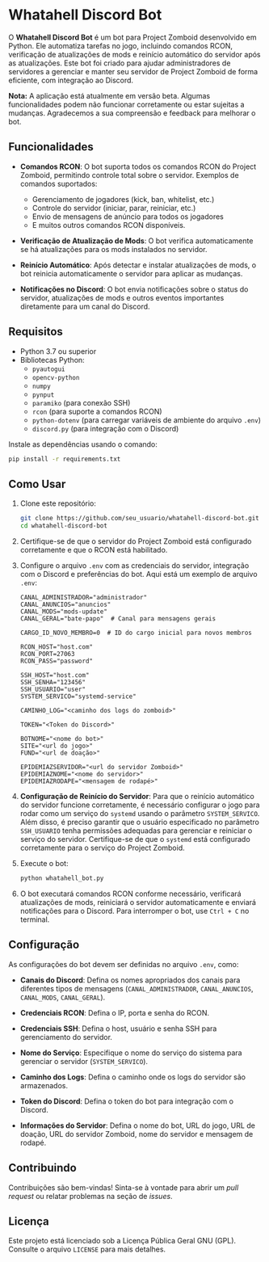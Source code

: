 # Whatahell Discord Bot

O **Whatahell Discord Bot** é um bot para Project Zomboid desenvolvido em Python. Ele automatiza tarefas no jogo, incluindo comandos RCON, verificação de atualizações de mods e reinício automático do servidor após as atualizações. Este bot foi criado para ajudar administradores de servidores a gerenciar e manter seu servidor de Project Zomboid de forma eficiente, com integração ao Discord.

**Nota:** A aplicação está atualmente em versão beta. Algumas funcionalidades podem não funcionar corretamente ou estar sujeitas a mudanças. Agradecemos a sua compreensão e feedback para melhorar o bot.

## Funcionalidades

- **Comandos RCON**: O bot suporta todos os comandos RCON do Project Zomboid, permitindo controle total sobre o servidor. Exemplos de comandos suportados:
  - Gerenciamento de jogadores (kick, ban, whitelist, etc.)
  - Controle do servidor (iniciar, parar, reiniciar, etc.)
  - Envio de mensagens de anúncio para todos os jogadores
  - E muitos outros comandos RCON disponíveis.

- **Verificação de Atualização de Mods**: O bot verifica automaticamente se há atualizações para os mods instalados no servidor.

- **Reinício Automático**: Após detectar e instalar atualizações de mods, o bot reinicia automaticamente o servidor para aplicar as mudanças.

- **Notificações no Discord**: O bot envia notificações sobre o status do servidor, atualizações de mods e outros eventos importantes diretamente para um canal do Discord.

## Requisitos

- Python 3.7 ou superior
- Bibliotecas Python:
  - `pyautogui`
  - `opencv-python`
  - `numpy`
  - `pynput`
  - `paramiko` (para conexão SSH)
  - `rcon` (para suporte a comandos RCON)
  - `python-dotenv` (para carregar variáveis de ambiente do arquivo `.env`)
  - `discord.py` (para integração com o Discord)

Instale as dependências usando o comando:

```bash
pip install -r requirements.txt
```

## Como Usar

1. Clone este repositório:

   ```bash
   git clone https://github.com/seu_usuario/whatahell-discord-bot.git
   cd whatahell-discord-bot
   ```

2. Certifique-se de que o servidor do Project Zomboid está configurado corretamente e que o RCON está habilitado.

3. Configure o arquivo `.env` com as credenciais do servidor, integração com o Discord e preferências do bot. Aqui está um exemplo de arquivo `.env`:

   ```env
   CANAL_ADMINISTRADOR="administrador"
   CANAL_ANUNCIOS="anuncios"
   CANAL_MODS="mods-update"
   CANAL_GERAL="bate-papo"  # Canal para mensagens gerais

   CARGO_ID_NOVO_MEMBRO=0  # ID do cargo inicial para novos membros

   RCON_HOST="host.com"
   RCON_PORT=27063
   RCON_PASS="password"

   SSH_HOST="host.com"
   SSH_SENHA="123456"
   SSH_USUARIO="user"
   SYSTEM_SERVICO="systemd-service"

   CAMINHO_LOG="<caminho dos logs do zomboid>"

   TOKEN="<Token do Discord>"

   BOTNOME="<nome do bot>"
   SITE="<url do jogo>"
   FUND="<url de doação>"

   EPIDEMIAZSERVIDOR="<url do servidor Zomboid>"
   EPIDEMIAZNOME="<nome do servidor>"
   EPIDEMIAZRODAPE="<mensagem de rodapé>"
   ```

4. **Configuração de Reinício do Servidor**: Para que o reinício automático do servidor funcione corretamente, é necessário configurar o jogo para rodar como um serviço do `systemd` usando o parâmetro `SYSTEM_SERVICO`. Além disso, é preciso garantir que o usuário especificado no parâmetro `SSH_USUARIO` tenha permissões adequadas para gerenciar e reiniciar o serviço do servidor. Certifique-se de que o `systemd` está configurado corretamente para o serviço do Project Zomboid.

5. Execute o bot:

   ```bash
   python whatahell_bot.py
   ```

6. O bot executará comandos RCON conforme necessário, verificará atualizações de mods, reiniciará o servidor automaticamente e enviará notificações para o Discord. Para interromper o bot, use `Ctrl + C` no terminal.

## Configuração

As configurações do bot devem ser definidas no arquivo `.env`, como:

- **Canais do Discord**: Defina os nomes apropriados dos canais para diferentes tipos de mensagens (`CANAL_ADMINISTRADOR`, `CANAL_ANUNCIOS`, `CANAL_MODS`, `CANAL_GERAL`).
- **Credenciais RCON**: Defina o IP, porta e senha do RCON.
- **Credenciais SSH**: Defina o host, usuário e senha SSH para gerenciamento do servidor.
- **Nome do Serviço**: Especifique o nome do serviço do sistema para gerenciar o servidor (`SYSTEM_SERVICO`).
- **Caminho dos Logs**: Defina o caminho onde os logs do servidor são armazenados.
- **Token do Discord**: Defina o token do bot para integração com o Discord.


- **Informações do Servidor**: Defina o nome do bot, URL do jogo, URL de doação, URL do servidor Zomboid, nome do servidor e mensagem de rodapé.

## Contribuindo

Contribuições são bem-vindas! Sinta-se à vontade para abrir um *pull request* ou relatar problemas na seção de *issues*.

## Licença

Este projeto está licenciado sob a Licença Pública Geral GNU (GPL). Consulte o arquivo `LICENSE` para mais detalhes.

